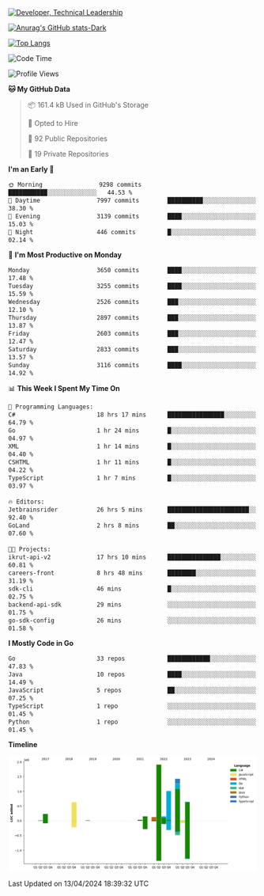 <div>
  <a href="https://www.linkedin.com/in/arielpineiro/" target="_blank" rel="nofollow noopener noreferrer">
    <img src="https://img.shields.io/badge/-LinkedIn-%230077B5?style=for-the-badge&logo=linkedin&logoColor=white" alt="Developer, Technical Leadership" title="Ariel Piñeiro">
  </a>
</div>

[![Anurag's GitHub stats-Dark](https://github-readme-stats.vercel.app/api?username=arielsrv&show_icons=true&theme=dark#gh-dark-mode-only)](https://github.com/anuraghazra/github-readme-stats#gh-dark-mode-only)

[![Top Langs](https://github-readme-stats.vercel.app/api/top-langs/?username=arielsrv&layout=compact&langs_count=10&theme=dark#gh-dark-mode-only)](https://github.com/anuraghazra/github-readme-stats&theme=dark#gh-dark-mode-only)

<!--START_SECTION:waka-->
![Code Time](http://img.shields.io/badge/Code%20Time-792%20hrs%2011%20mins-blue)

![Profile Views](http://img.shields.io/badge/Profile%20Views-0-blue)

**🐱 My GitHub Data** 

> 📦 161.4 kB Used in GitHub's Storage 
 > 
> 💼 Opted to Hire
 > 
> 📜 92 Public Repositories 
 > 
> 🔑 19 Private Repositories 
 > 
**I'm an Early 🐤** 

```text
🌞 Morning                9298 commits        ███████████░░░░░░░░░░░░░░   44.53 % 
🌆 Daytime                7997 commits        ██████████░░░░░░░░░░░░░░░   38.30 % 
🌃 Evening                3139 commits        ████░░░░░░░░░░░░░░░░░░░░░   15.03 % 
🌙 Night                  446 commits         █░░░░░░░░░░░░░░░░░░░░░░░░   02.14 % 
```
📅 **I'm Most Productive on Monday** 

```text
Monday                   3650 commits        ████░░░░░░░░░░░░░░░░░░░░░   17.48 % 
Tuesday                  3255 commits        ████░░░░░░░░░░░░░░░░░░░░░   15.59 % 
Wednesday                2526 commits        ███░░░░░░░░░░░░░░░░░░░░░░   12.10 % 
Thursday                 2897 commits        ███░░░░░░░░░░░░░░░░░░░░░░   13.87 % 
Friday                   2603 commits        ███░░░░░░░░░░░░░░░░░░░░░░   12.47 % 
Saturday                 2833 commits        ███░░░░░░░░░░░░░░░░░░░░░░   13.57 % 
Sunday                   3116 commits        ████░░░░░░░░░░░░░░░░░░░░░   14.92 % 
```


📊 **This Week I Spent My Time On** 

```text
💬 Programming Languages: 
C#                       18 hrs 17 mins      ████████████████░░░░░░░░░   64.79 % 
Go                       1 hr 24 mins        █░░░░░░░░░░░░░░░░░░░░░░░░   04.97 % 
XML                      1 hr 14 mins        █░░░░░░░░░░░░░░░░░░░░░░░░   04.40 % 
CSHTML                   1 hr 11 mins        █░░░░░░░░░░░░░░░░░░░░░░░░   04.22 % 
TypeScript               1 hr 7 mins         █░░░░░░░░░░░░░░░░░░░░░░░░   03.97 % 

🔥 Editors: 
Jetbrainsrider           26 hrs 5 mins       ███████████████████████░░   92.40 % 
GoLand                   2 hrs 8 mins        ██░░░░░░░░░░░░░░░░░░░░░░░   07.60 % 

🐱‍💻 Projects: 
ikrut-api-v2             17 hrs 10 mins      ███████████████░░░░░░░░░░   60.81 % 
careers-front            8 hrs 48 mins       ████████░░░░░░░░░░░░░░░░░   31.19 % 
sdk-cli                  46 mins             █░░░░░░░░░░░░░░░░░░░░░░░░   02.75 % 
backend-api-sdk          29 mins             ░░░░░░░░░░░░░░░░░░░░░░░░░   01.75 % 
go-sdk-config            26 mins             ░░░░░░░░░░░░░░░░░░░░░░░░░   01.58 % 
```

**I Mostly Code in Go** 

```text
Go                       33 repos            ████████████░░░░░░░░░░░░░   47.83 % 
Java                     10 repos            ████░░░░░░░░░░░░░░░░░░░░░   14.49 % 
JavaScript               5 repos             ██░░░░░░░░░░░░░░░░░░░░░░░   07.25 % 
TypeScript               1 repo              ░░░░░░░░░░░░░░░░░░░░░░░░░   01.45 % 
Python                   1 repo              ░░░░░░░░░░░░░░░░░░░░░░░░░   01.45 % 
```



**Timeline**

![Lines of Code chart](https://raw.githubusercontent.com/arielsrv/arielsrv/main/assets/bar_graph.png)


 Last Updated on 13/04/2024 18:39:32 UTC
<!--END_SECTION:waka-->
